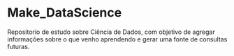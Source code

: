 # Make_DataScience
Repositorio de estudo sobre Ciência de Dados, com objetivo de agregar informações sobre o que venho aprendendo e gerar uma fonte de consultas futuras.
